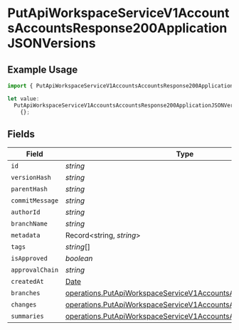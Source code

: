 # PutApiWorkspaceServiceV1AccountsAccountsResponse200ApplicationJSONVersions

## Example Usage

```typescript
import { PutApiWorkspaceServiceV1AccountsAccountsResponse200ApplicationJSONVersions } from "oppulence-backend-sdk/models/operations";

let value:
  PutApiWorkspaceServiceV1AccountsAccountsResponse200ApplicationJSONVersions =
    {};
```

## Fields

| Field                                                                                                                                          | Type                                                                                                                                           | Required                                                                                                                                       | Description                                                                                                                                    |
| ---------------------------------------------------------------------------------------------------------------------------------------------- | ---------------------------------------------------------------------------------------------------------------------------------------------- | ---------------------------------------------------------------------------------------------------------------------------------------------- | ---------------------------------------------------------------------------------------------------------------------------------------------- |
| `id`                                                                                                                                           | *string*                                                                                                                                       | :heavy_minus_sign:                                                                                                                             | N/A                                                                                                                                            |
| `versionHash`                                                                                                                                  | *string*                                                                                                                                       | :heavy_minus_sign:                                                                                                                             | N/A                                                                                                                                            |
| `parentHash`                                                                                                                                   | *string*                                                                                                                                       | :heavy_minus_sign:                                                                                                                             | N/A                                                                                                                                            |
| `commitMessage`                                                                                                                                | *string*                                                                                                                                       | :heavy_minus_sign:                                                                                                                             | N/A                                                                                                                                            |
| `authorId`                                                                                                                                     | *string*                                                                                                                                       | :heavy_minus_sign:                                                                                                                             | N/A                                                                                                                                            |
| `branchName`                                                                                                                                   | *string*                                                                                                                                       | :heavy_minus_sign:                                                                                                                             | N/A                                                                                                                                            |
| `metadata`                                                                                                                                     | Record<string, *string*>                                                                                                                       | :heavy_minus_sign:                                                                                                                             | N/A                                                                                                                                            |
| `tags`                                                                                                                                         | *string*[]                                                                                                                                     | :heavy_minus_sign:                                                                                                                             | N/A                                                                                                                                            |
| `isApproved`                                                                                                                                   | *boolean*                                                                                                                                      | :heavy_minus_sign:                                                                                                                             | N/A                                                                                                                                            |
| `approvalChain`                                                                                                                                | *string*                                                                                                                                       | :heavy_minus_sign:                                                                                                                             | N/A                                                                                                                                            |
| `createdAt`                                                                                                                                    | [Date](https://developer.mozilla.org/en-US/docs/Web/JavaScript/Reference/Global_Objects/Date)                                                  | :heavy_minus_sign:                                                                                                                             | N/A                                                                                                                                            |
| `branches`                                                                                                                                     | [operations.PutApiWorkspaceServiceV1AccountsAccountsBranches](../../models/operations/putapiworkspaceservicev1accountsaccountsbranches.md)[]   | :heavy_minus_sign:                                                                                                                             | N/A                                                                                                                                            |
| `changes`                                                                                                                                      | [operations.PutApiWorkspaceServiceV1AccountsAccountsChanges](../../models/operations/putapiworkspaceservicev1accountsaccountschanges.md)[]     | :heavy_minus_sign:                                                                                                                             | N/A                                                                                                                                            |
| `summaries`                                                                                                                                    | [operations.PutApiWorkspaceServiceV1AccountsAccountsSummaries](../../models/operations/putapiworkspaceservicev1accountsaccountssummaries.md)[] | :heavy_minus_sign:                                                                                                                             | N/A                                                                                                                                            |